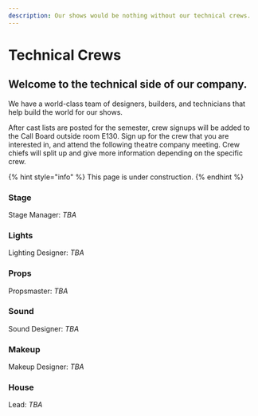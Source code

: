 ```yaml
---
description: Our shows would be nothing without our technical crews.
---
```


# Technical Crews

## Welcome to the technical side of our company.

We have a world-class team of designers, builders, and technicians that help build the world for our shows. 

After cast lists are posted for the semester, crew signups will be added to the Call Board outside room E130. Sign up for the crew that you are interested in, and attend the following theatre company meeting. Crew chiefs will split up and give more information depending on the specific crew.

{% hint style="info" %}
This page is under construction.
{% endhint %}

### Stage

Stage Manager: _TBA_

### Lights

Lighting Designer: _TBA_

### Props

Propsmaster: _TBA_

### Sound

Sound Designer: _TBA_

### Makeup

Makeup Designer: _TBA_

### House

Lead: _TBA_



### 

